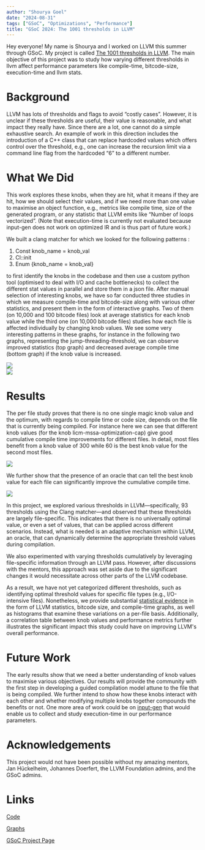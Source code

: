 ```yaml
---
author: "Shourya Goel"
date: "2024-08-31"
tags: ["GSoC", "Optimizations", "Performance"]
title: "GSoC 2024: The 1001 thresholds in LLVM"
---
```


Hey everyone! My name is Shourya and I worked on LLVM this summer through GSoC. My project is called [The 1001 thresholds in LLVM](https://summerofcode.withgoogle.com/programs/2024/projects/MnheN07A). The main objective of this project was to study how varying different thresholds in llvm affect performance parameters like compile-time, bitcode-size, execution-time and llvm stats. 

# Background

LLVM has lots of thresholds and flags to avoid “costly cases”. However, it is unclear if these thresholds are useful, their value is reasonable, and what impact they really have. Since there are a lot, one cannot do a simple exhaustive search. An example of work in this direction includes the introduction of a C++ class that can replace hardcoded values which offers control over the threshold, e.g., one can increase the recursion limit via a command line flag from the hardcoded “6” to a different number. 

# What We Did

This work explores these knobs, when they are hit, what it means if they are hit, how we should select their values, and if we need more than one value to maximise an object function, e.g., metrics like compile time, size of the generated program, or any statistic that LLVM emits like “Number of loops vectorized”. (Note that execution-time is currently not evaluated because input-gen does not work on optimized IR and is thus part of future work.)

We built a clang matcher for which we looked for the following patterns : 

1. Const knob_name = knob_val
2. Cl::init
3. Enum {knob_name = knob_val} 

to first identify the knobs in the codebase and then use a custom python tool (optimised to deal with I/O and cache bottlenecks) to collect the different stat values in parallel and store them in a json file. After manual selection of interesting knobs, we have so far conducted three studies in which we measure compile-time and bitcode-size along with various other statistics, and present them in the form of interactive graphs. Two of them  (on 10,000 and 100 bitcode files) look at average statistics for each knob value while the third one (on 10,000 bitcode files) studies how each file is affected individually by changing knob values. We see some very interesting patterns in these graphs, for instance in the following two graphs, representing the jump-threading-threshold, we can observe improved statistics (top graph) and decreased average compile time (bottom graph) if the knob value is increased.

<div style="max-width:600px; margin:0 auto;">
  <img src="/img/the-1001-thresholds-in-llvm-2024-08-31-figure1.png"><br />
</div>

<div style="max-width:600px; margin:0 auto;">
  <img src="/img/the-1001-thresholds-in-llvm-2024-08-31-figure2.png"><br />
</div>

# Results

The per file study proves that there is no one single magic knob value and the optimum, with regards to compile time or code size, depends on the file that is currently being compiled. For instance here we can see that different knob values (for the knob licm-mssa-optimization-cap) give good cumulative compile time improvements for different files. In detail, most files benefit from a knob value of 300 while 60 is the best knob value for the second most files.  

<div style="max-width:600px; margin:0 auto;">
  <img src="/img/the-1001-thresholds-in-llvm-2024-08-31-figure3.png"><br />
</div>

We further show that the presence of an oracle that can tell the best knob value for each file can significantly improve the cumulative compile time. 

<div style="max-width:600px; margin:0 auto;">
  <img src="/img/the-1001-thresholds-in-llvm-2024-08-31-figure4.png"><br />
</div>

In this project, we explored various thresholds in LLVM—specifically, 93 thresholds using the Clang matcher—and observed that these thresholds are largely file-specific. This indicates that there is no universally optimal value, or even a set of values, that can be applied across different scenarios. Instead, what is needed is an adaptive mechanism within LLVM, an oracle, that can dynamically determine the appropriate threshold values during compilation.

We also experimented with varying thresholds cumulatively by leveraging file-specific information through an LLVM pass. However, after discussions with the mentors, this approach was set aside due to the significant changes it would necessitate across other parts of the LLVM codebase.

As a result, we have not yet categorized different thresholds, such as identifying optimal threshold values for specific file types (e.g., I/O-intensive files). Nonetheless, we provide substantial [statistical evidence](https://sh0g0-1758.github.io/GSOC-X-LLVM/) in the form of LLVM statistics, bitcode size, and compile-time graphs, as well as histograms that examine these variations on a per-file basis. Additionally, a correlation table between knob values and performance metrics further illustrates the significant impact this study could have on improving LLVM's overall performance.

# Future Work

The early results show that we need a better understanding of knob values to maximise various objectives. Our results will provide the community with the first step in developing a guided compilation model attune to the file that is being compiled. We further intend to show how these knobs interact with each other and whether modifying multiple knobs together compounds the benefits or not. One more area of work could be on [input-gen](https://llvm.org/devmtg/2024-04/slides/LightningTalks/Ivanov-AutomaticProxyAppGeneration.pdf) that would enable us to collect and study execution-time in our performance parameters.

# Acknowledgements
This project would not have been possible without my amazing mentors, Jan Hückelheim, Johannes Doerfert, the LLVM Foundation admins, and the GSoC admins.

# Links
[Code](https://github.com/Sh0g0-1758/GSOC-X-LLVM/tree/oracle)

[Graphs](https://sh0g0-1758.github.io/GSOC-X-LLVM/)

[GSoC Project Page](https://summerofcode.withgoogle.com/programs/2024/projects/MnheN07A)